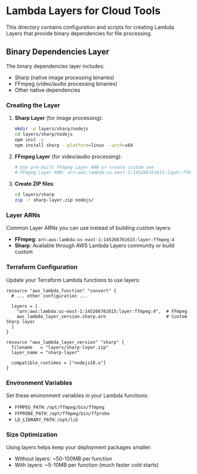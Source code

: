 # Lambda Layers for Cloud Tools

This directory contains configuration and scripts for creating Lambda Layers that provide binary dependencies for file processing.

## Binary Dependencies Layer

The binary dependencies layer includes:
- Sharp (native image processing binaries)
- FFmpeg (video/audio processing binaries)
- Other native dependencies

### Creating the Layer

1. **Sharp Layer** (for image processing):
   ```bash
   mkdir -p layers/sharp/nodejs
   cd layers/sharp/nodejs
   npm init -y
   npm install sharp --platform=linux --arch=x64
   ```

2. **FFmpeg Layer** (for video/audio processing):
   ```bash
   # Use pre-built FFmpeg Layer ARN or create custom one
   # FFmpeg Layer ARN: arn:aws:lambda:us-east-1:145266761615:layer:ffmpeg:4
   ```

3. **Create ZIP files**:
   ```bash
   cd layers/sharp
   zip -r sharp-layer.zip nodejs/
   ```

### Layer ARNs

Common Layer ARNs you can use instead of building custom layers:

- **FFmpeg**: `arn:aws:lambda:us-east-1:145266761615:layer:ffmpeg:4`
- **Sharp**: Available through AWS Lambda Layers community or build custom

### Terraform Configuration

Update your Terraform Lambda functions to use layers:

```hcl
resource "aws_lambda_function" "convert" {
  # ... other configuration ...
  
  layers = [
    "arn:aws:lambda:us-east-1:145266761615:layer:ffmpeg:4",  # FFmpeg
    aws_lambda_layer_version.sharp.arn                       # Custom Sharp layer
  ]
}

resource "aws_lambda_layer_version" "sharp" {
  filename   = "layers/sharp-layer.zip"
  layer_name = "sharp-layer"

  compatible_runtimes = ["nodejs18.x"]
}
```

### Environment Variables

Set these environment variables in your Lambda functions:
- `FFMPEG_PATH`: `/opt/ffmpeg/bin/ffmpeg`
- `FFPROBE_PATH`: `/opt/ffmpeg/bin/ffprobe`
- `LD_LIBRARY_PATH`: `/opt/lib`

### Size Optimization

Using layers helps keep your deployment packages smaller:
- Without layers: ~50-100MB per function
- With layers: ~5-10MB per function (much faster cold starts)
